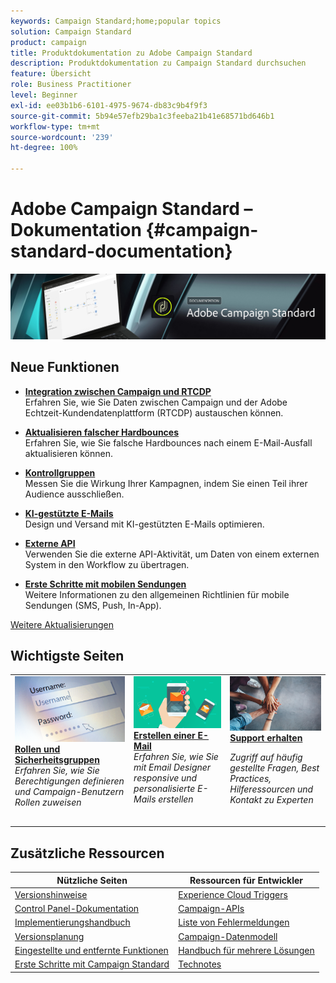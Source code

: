 ```yaml
---
keywords: Campaign Standard;home;popular topics
solution: Campaign Standard
product: campaign
title: Produktdokumentation zu Adobe Campaign Standard
description: Produktdokumentation zu Campaign Standard durchsuchen
feature: Übersicht
role: Business Practitioner
level: Beginner
exl-id: ee03b1b6-6101-4975-9674-db83c9b4f9f3
source-git-commit: 5b94e57efb29ba1c3feeba21b41e68571bd646b1
workflow-type: tm+mt
source-wordcount: '239'
ht-degree: 100%

---
```


# Adobe Campaign Standard – Dokumentation {#campaign-standard-documentation}

![](start/using/assets/do-not-localize/banner_acs_doc.jpg)

## Neue Funktionen

* **[Integration zwischen Campaign und RTCDP](integrating/using/get-started-sources-destinations.md)**<br/> Erfahren Sie, wie Sie Daten zwischen Campaign und der Adobe Echtzeit-Kundendatenplattform (RTCDP) austauschen können.

* **[Aktualisieren falscher Hardbounces](https://helpx.adobe.com/de/campaign/kb/update-bounce-qualification.html)**<br/> Erfahren Sie, wie Sie falsche Hardbounces nach einem E-Mail-Ausfall aktualisieren können.

* **[Kontrollgruppen](sending/using/control-group.md)**<br/> Messen Sie die Wirkung Ihrer Kampagnen, indem Sie einen Teil ihrer Audience ausschließen.

* **[KI-gestützte E-Mails](sending/using/predictive.md)**<br/> Design und Versand mit KI-gestützten E-Mails optimieren.

* **[Externe API](automating/using/external-api.md)**<br/> Verwenden Sie die externe API-Aktivität, um Daten von einem externen System in den Workflow zu übertragen.

* **[Erste Schritte mit mobilen Sendungen](https://helpx.adobe.com/de/campaign/kb/acs-mobile.html)**<br/> Weitere Informationen zu den allgemeinen Richtlinien für mobile Sendungen (SMS, Push, In-App).

[Weitere Aktualisierungen](rn/using/documentation-updates.md)

## Wichtigste Seiten

<table>
<tr>
  <td valign="top">
    <a href="administration/using/about-access-management.md">
      <img alt="Benutzerrollen" src="start/using/assets/roles.png"/>
    </a>
    <div>
    <a href="administration/using/about-access-management.md"><strong>Rollen und Sicherheitsgruppen</strong></a>
    </div>
    <em>Erfahren Sie, wie Sie Berechtigungen definieren und Campaign-Benutzern Rollen zuweisen</em>
    <br>
  </td>
  <td valign="top">
    <a href="designing/using/designing-content-in-adobe-campaign.md">
      <img alt="Designer" src="start/using/assets/design.png" />
    </a>
    <div>
    <a href="designing/using/designing-content-in-adobe-campaign.md"><strong>Erstellen einer E-Mail</strong></a>
    </div>
    <em>Erfahren Sie, wie Sie mit Email Designer responsive und personalisierte E-Mails erstellen</em>
    <br>
  </td>
  <td valign="top">
       <img alt="Support" src="start/using/assets/do-not-localize/help.jpeg" />
    <div><a href="support.md">
    <strong>Support erhalten</strong></a>
    </div>
    <p><em>Zugriff auf häufig gestellte Fragen, Best Practices, Hilferessourcen und Kontakt zu Experten</em></p>
    <br>
  </td>
</tr>
</table>

## Zusätzliche Ressourcen

| Nützliche Seiten | Ressourcen für Entwickler |
|---|---|
| [Versionshinweise](rn/using/release-notes.md) | [Experience Cloud Triggers](integrating/using/about-adobe-experience-cloud-triggers.md) |
| [Control Panel-Dokumentation](https://experienceleague.adobe.com/docs/control-panel/using/control-panel-home.html?lang=de) | [Campaign-APIs](api/using/get-started-apis.md) |
| [Implementierungshandbuch](https://helpx.adobe.com/de/campaign/kb/campaign-standard-implementation-guide.html) | [Liste von Fehlermeldungen](https://docs.adobe.com/content/help/en/campaign-classic/technicalresources/error_messages/error_codes.html) |
| [Versionsplanung](rn/using/release-planning.md) | [Campaign-Datenmodell](developing/using/datamodel-introduction.md) |
| [Eingestellte und entfernte Funktionen](rn/using/deprecated-features.md) | [Handbuch für mehrere Lösungen](integrating/using/get-started-campaign-integrations.md) |
| [Erste Schritte mit Campaign Standard](start/using/about-campaign-standard.md) | [Technotes](https://helpx.adobe.com/de/campaign/kb/acs-article-list.html) |
